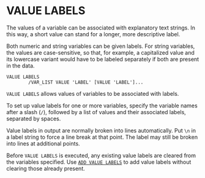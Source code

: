 # VALUE LABELS

The values of a variable can be associated with explanatory text
strings.  In this way, a short value can stand for a longer, more
descriptive label.

Both numeric and string variables can be given labels.  For string
variables, the values are case-sensitive, so that, for example, a
capitalized value and its lowercase variant would have to be labeled
separately if both are present in the data.

```
VALUE LABELS
        /VAR_LIST VALUE 'LABEL' [VALUE 'LABEL']...
```

`VALUE LABELS` allows values of variables to be associated with
labels.

To set up value labels for one or more variables, specify the variable
names after a slash (`/`), followed by a list of values and their
associated labels, separated by spaces.

Value labels in output are normally broken into lines automatically.
Put `\n` in a label string to force a line break at that point.  The
label may still be broken into lines at additional points.

Before `VALUE LABELS` is executed, any existing value labels are
cleared from the variables specified.  Use [`ADD VALUE
LABELS`](add-value-labels.md) to add value labels without clearing
those already present.

